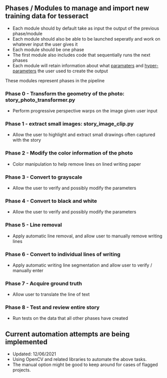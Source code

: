 ## Phases / Modules to manage and import new training data for tesseract
- Each module should by default take as input the output of the previous phase/module
- Each module should also be able to be launched seperatly and work on whatever input the user gives it
- Each module should be one phase
- The first module also includes code that sequentially runs the next phases
- Each module will retain information about what [paramaters](https://datascience.stackexchange.com/questions/14187/what-is-the-difference-between-model-hyperparameters-and-model-parameters) and [hyper-parameters](https://en.wikipedia.org/wiki/Hyperparameter_(machine_learning)) the user used to create the output


These modules represent phases in the pipeline

### Phase 0 - Transform the geometry of the photo: story_photo_transformer.py
- Perform progressive perspective warps on the image given user input
### Phase 1 - extract small images: story_image_clip.py
- Allow the user to highlight and extract small drawings often captured with the story
### Phase 2 - Modify the color information of the photo
- Color manipulation to help remove lines on lined writing paper
### Phase 3 - Convert to grayscale
- Allow the user to verify and possibly modify the parameters
### Phase 4 - Convert to black and white
- Allow the user to verify and possibly modify the parameters
### Phase 5 - Line removal
- Apply automatic line removal, and allow user to manually remove writing lines
### Phase 6 - Convert to individual lines of writing
- Apply automatic writing line segmentation and allow user to verify / manually enter
### Phase 7 - Acquire ground truth
- Allow user to translate the line of text
### Phase 8 - Test and review entire story
- Run tests on the data that all other phases have created

## Current automation attempts are being implemented

- Updated: 12/06/2021
- Using OpenCV and related libraries to automate the above tasks.
- The manual option might be good to keep around for cases of flagged projects.

